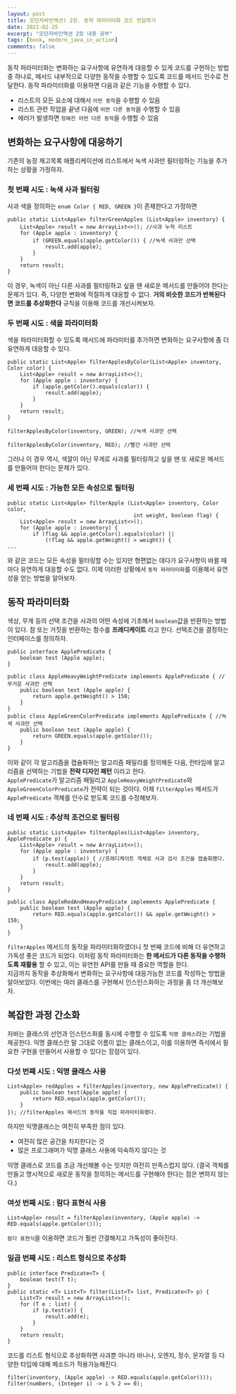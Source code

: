 ```yaml
---
layout: post
title: 모던자바인액션) 2장. 동작 파라미터화 코드 전달하기
date: 2021-02-25
excerpt: "모던자바인액션 2장 내용 공부"
tags: [book, modern_java_in_action]
comments: false
---
```


동작 파라미터화는 변화하는 요구사항에 유연하게 대응할 수 있게 코드를 구현하는 방법 중 하나로, 메서드 내부적으로 다양한 동작을
수행할 수 있도록 코드를 메서드 인수로 전달한다. 동작 파라미터화를 이용하면 다음과 같은 기능을 수행할 수 있다.
- 리스트의 모든 요소에 대해서 `어떤 동작`을 수행할 수 있음
- 리스트 관련 작업을 끝낸 다음에 `어떤 다른 동작`을 수행할 수 있음
- 에러가 발생하면 `정해진 어떤 다른 동작`을 수행할 수 있음

## 변화하는 요구사항에 대응하기
기존의 농장 재고목록 애플리케이션에 리스트에서 녹색 사과만 필터링하는 기능을 추가하는 상황을 가정하자.
### 첫 번째 시도 : 녹색 사과 필터링
사과 색을 정의하는 `enum Color { RED, GREEN }`이 존재한다고 가정하면
```
public static List<Apple> filterGreenApples (List<Apple> inventory) {
    List<Apple> result = new ArrayList<>(); //사과 누적 리스트
    for (Apple apple : inventory) {
        if (GREEN.equals(apple.getColor()) { //녹색 사과만 선택
            result.add(apple);
        }
    }
    return result;
}
```
이 경우, 녹색이 아닌 다른 사과를 필터링하고 싶을 땐 새로운 메서드를 만들어야 한다는 문제가 있다.
즉, 다양한 변화에 적절하게 대응할 수 없다. __거의 비슷한 코드가 반복된다면 코드를 추상화한다__ 규칙을 이용해 코드를 개선시켜보자.
### 두 번째 시도 : 색을 파라미터화
색을 파라미터화할 수 있도록 메서드에 파라미터를 추가하면 변화하는 요구사항에 좀 더 유연하게 대응할 수 있다.
```
public static List<Apple> filterApplesByColor(List<Apple> inventory, Color color) {
    List<Apple> result = new ArrayList<>();
    for (Apple apple : inventory) {
        if (apple.getColor().equals(color)) {
            result.add(apple);
        }
    }
    return result;
}
```
``` 
filterApplesByColor(inventory, GREEN); //녹색 사과만 선택

filterApplesByColor(inventory, RED); //빨간 사과만 선택
``` 
그러나 이 경우 역시, 색깔이 아닌 무게로 사과를 필터링하고 싶을 땐 또 새로운 메서드를 만들어야 한다는 문제가 있다.
### 세 번째 시도 : 가능한 모든 속성으로 필터링
```
public static List<Apple> filterApple (List<Apple> inventory, Color color,
                                        int weight, boolean flag) {
    List<Apple> result = new ArrayList<>();
    for (Apple apple : inventory) {
        if (flag && apple.getColor().equals(color) ||
            (!flag && apple.getWeight() > weight)) {
...
```
와 같은 코드는 모든 속성을 필터링할 수는 있지만 형편없는 데다가 요구사항이 바뀔 때마다 유연하게 대응할 수도 없다.
이제 이러한 상황에서 `동작 파라미터화`를 이용해서 유연성을 얻는 방법을 알아보자.

## 동작 파라미터화
색상, 무게 등의 선택 조건을 사과의 어떤 속성에 기초해서 `boolean`값을 반환하는 방법이 있다. 
참 또는 거짓을 반환하는 함수를 __프레디케이트__ 라고 한다. 선택조건을 결정하는 인터페이스를 정의하자.
```
public interface ApplePredicate {
    boolean test (Apple apple);
}
```
```
public class AppleHeavyWeightPredicate implements ApplePredicate { //무거운 사과만 선택
    public boolean test (Apple apple) {
        return apple.getWeight() > 150;
    }
}
public class AppleGreenColorPredicate implements ApplePredicate { //녹색 사과만 선택
    public boolean test (Apple apple) {
        return GREEN.equals(apple.getColor());
    }
}
```
이와 같이 각 알고리즘을 캡슐화하는 알고리즘 패밀리를 정의해둔 다음, 런타임에 알고리즘을 선택하는 기법을 __전략 디자인 패턴__ 이라고 한다.  
`ApplePredicate`가 알고리즘 패밀리고 `AppleHeavyWeightPredicate`와 `AppleGreenColorPredicate`가 전략이 되는 것이다.
이제 `filterApples` 메서드가 `ApplePredicate` 객체를 인수로 받도록 코드를 수정해보자.
### 네 번째 시도 : 추상적 조건으로 필터링
```
public static List<Apple> filterApples(List<Apple> inventory, ApplePredicate p) {
    List<Apple> result = new ArrayList<>();
    for (Apple apple : inventory) {
        if (p.test(apple)) { //프레디케이트 객체로 사과 검사 조건을 캡슐화했다.
            result.add(apple);
        }
    }
    return result;
}
```
```
public class AppleRedAndHeavyPredicate implements ApplePredicate {
    public boolean test (Apple apple) {
        return RED.equals(apple.getColor()) && apple.getWeight() > 150;
    }
}
```
`filterApples` 메서드의 동작을 파라미터화하였더니 첫 번째 코드에 비해 더 유연하고 가독성 좋은 코드가 되었다.
이처럼 동작 파라미터화는 __한 메서드가 다른 동작을 수행하도록 재활용__ 할 수 있고, 이는 유연한 API를 만들 때 중요한 역할을 한다.  
지금까지 동작을 추상화해서 변화하는 요구사항에 대응가능한 코드를 작성하는 방법을 알아보았다. 
이번에는 여러 클래스를 구현해서 인스턴스화하는 과정을 좀 더 개선해보자.

## 복잡한 과정 간소화
자바는 클래스의 선언과 인스턴스화를 동시에 수행할 수 있도록 `익명 클래스`라는 기법을 제공한다. 익명 클래스란 말 그대로 이름이 없는 클래스이고,
이를 이용하면 즉석에서 필요한 구현을 만들어서 사용할 수 있다는 장점이 있다.
### 다섯 번째 시도 : 익명 클래스 사용
```
List<Apple> redApples = filterApples(inventory, new ApplePredicate() {
    public boolean test(Apple apple) {
        return RED.equals(apple.getColor());
    }
}); //filterApples 메서드의 동작을 직접 파라미터화했다.
```
하지만 익명클래스는 여전히 부족한 점이 있다.
- 여전히 많은 공간을 차지한다는 것
- 많은 프로그래머가 익명 클래스 사용에 익숙하지 않다는 것  

익명 클래스로 코드를 조금 개선해볼 수는 잇지만 여전히 만족스럽지 않다. (결국 객체를 만들고 명시적으로 새로운 동작을 정의하는 메서드를 구현해야 한다는 점은 변하지 않는다.)
### 여섯 번째 시도 : 람다 표현식 사용
```
List<Apple> result = filterApples(inventory, (Apple apple) -> RED.equals(apple.getColor()));
```
`람다 표현식`을 이용하면 코드가 훨씬 간결해지고 가독성이 좋아진다.
### 일곱 번째 시도 : 리스트 형식으로 추상화
```
public interface Predicate<T> {
    boolean test(T t);
}
public static <T> List<T> filter(List<T> list, Predicate<T> p) {
    List<T> result = new ArrayList<>();
    for (T e : list) {
        if (p.test(e)) {
            result.add(e);
        }
    }
    return result;
}
```
코드를 리스트 형식으로 추상화하면 사과뿐 아니라 바나나, 오렌지, 정수, 문자열 등 다양한 타입에 대해 메소드가 적용가능해진다.
```
filter(inventory, (Apple apple) -> RED.equals(apple.getColor()));
filter(numbers, (Integer i) -> i % 2 == 0);
```
